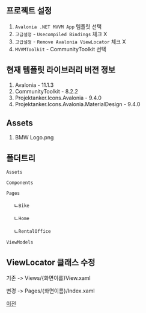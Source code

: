 ## 프로젝트 설정
1. `Avalonia .NET MVVM App` 템플릿 선택
2. `고급설정` - `Usecompiled Bindings` 체크 X
3. `고급설정` - `Remove Avalonia ViewLocator` 체크 X
3. `MVVMToolkit` - CommunityToolkit 선택

## 현재 템플릿 라이브러리 버전 정보
1. Avalonia - 11.1.3
2. CommunityToolkit - 8.2.2
3. Projektanker.Icons.Avalonia - 9.4.0
3. Projektanker.Icons.Avalonia.MaterialDesign - 9.4.0

## Assets
1. BMW Logo.png

## 폴더트리
`Assets` 

`Components`

`Pages`

&nbsp;&nbsp; &nbsp;&nbsp;ㄴ`Bike`

&nbsp;&nbsp; &nbsp;&nbsp;ㄴ`Home`

&nbsp;&nbsp; &nbsp;&nbsp;ㄴ`RentalOffice`

`ViewModels`

## ViewLocator 클래스 수정
 기존 -> Views/{화면이름}View.xaml

 변경 -> Pages/{화면이름}/Index.xaml 

[이전](https://github.com/blazorstudy/bicycle-sharing-system-workshop/tree/main/src/BicycleSharingSystem.Kiosk/manual/Section.01)

